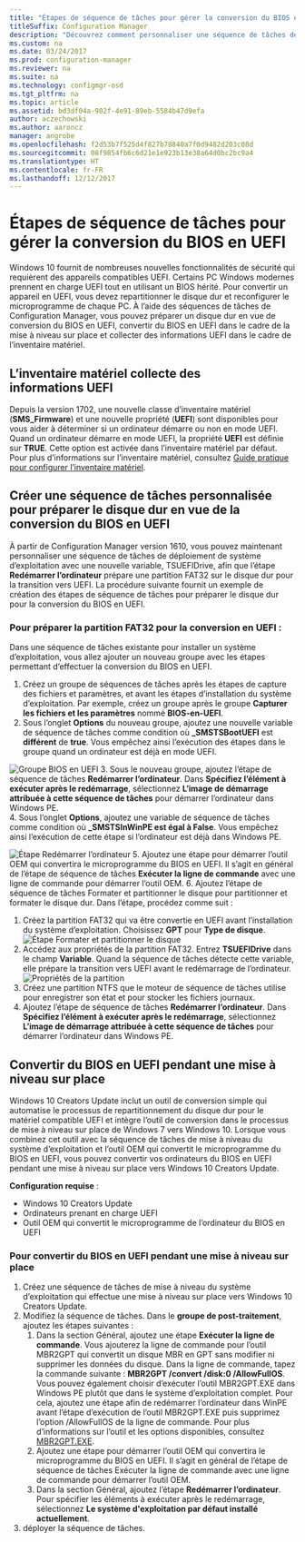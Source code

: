 ```yaml
---
title: "Étapes de séquence de tâches pour gérer la conversion du BIOS en UEFI"
titleSuffix: Configuration Manager
description: "Découvrez comment personnaliser une séquence de tâches de déploiement de système d’exploitation afin de préparer une partition FAT32 pour la transition vers UEFI."
ms.custom: na
ms.date: 03/24/2017
ms.prod: configuration-manager
ms.reviewer: na
ms.suite: na
ms.technology: configmgr-osd
ms.tgt_pltfrm: na
ms.topic: article
ms.assetid: bd3df04a-902f-4e91-89eb-5584b47d9efa
author: aczechowski
ms.author: aaroncz
manager: angrobe
ms.openlocfilehash: f2d53b7f525d4f827b78840a7f0d9482d203c08d
ms.sourcegitcommit: 08f9854fb6c6d21e1e923b13e38a64d0bc2bc9a4
ms.translationtype: HT
ms.contentlocale: fr-FR
ms.lasthandoff: 12/12/2017
---
```

# <a name="task-sequence-steps-to-manage-bios-to-uefi-conversion"></a>Étapes de séquence de tâches pour gérer la conversion du BIOS en UEFI
Windows 10 fournit de nombreuses nouvelles fonctionnalités de sécurité qui requièrent des appareils compatibles UEFI. Certains PC Windows modernes prennent en charge UEFI tout en utilisant un BIOS hérité. Pour convertir un appareil en UEFI, vous devez repartitionner le disque dur et reconfigurer le microprogramme de chaque PC. À l’aide des séquences de tâches de Configuration Manager, vous pouvez préparer un disque dur en vue de conversion du BIOS en UEFI, convertir du BIOS en UEFI dans le cadre de la mise à niveau sur place et collecter des informations UEFI dans le cadre de l’inventaire matériel.

## <a name="hardware-inventory-collects-uefi-information"></a>L’inventaire matériel collecte des informations UEFI
Depuis la version 1702, une nouvelle classe d’inventaire matériel (**SMS_Firmware**) et une nouvelle propriété (**UEFI**) sont disponibles pour vous aider à déterminer si un ordinateur démarre ou non en mode UEFI. Quand un ordinateur démarre en mode UEFI, la propriété **UEFI** est définie sur **TRUE**. Cette option est activée dans l’inventaire matériel par défaut. Pour plus d’informations sur l’inventaire matériel, consultez [Guide pratique pour configurer l’inventaire matériel](/sccm/core/clients/manage/inventory/configure-hardware-inventory).

## <a name="create-a-custom-task-sequence-to-prepare-the-hard-drive-for-bios-to-uefi-conversion"></a>Créer une séquence de tâches personnalisée pour préparer le disque dur en vue de la conversion du BIOS en UEFI
À partir de Configuration Manager version 1610, vous pouvez maintenant personnaliser une séquence de tâches de déploiement de système d’exploitation avec une nouvelle variable, TSUEFIDrive, afin que l’étape **Redémarrer l’ordinateur** prépare une partition FAT32 sur le disque dur pour la transition vers UEFI. La procédure suivante fournit un exemple de création des étapes de séquence de tâches pour préparer le disque dur pour la conversion du BIOS en UEFI.

### <a name="to-prepare-the-fat32-partition-for-the-conversion-to-uefi"></a>Pour préparer la partition FAT32 pour la conversion en UEFI :
Dans une séquence de tâches existante pour installer un système d’exploitation, vous allez ajouter un nouveau groupe avec les étapes permettant d’effectuer la conversion du BIOS en UEFI.

1. Créez un groupe de séquences de tâches après les étapes de capture des fichiers et paramètres, et avant les étapes d’installation du système d’exploitation. Par exemple, créez un groupe après le groupe **Capturer les fichiers et les paramètres** nommé **BIOS-en-UEFI**.
2. Sous l’onglet **Options** du nouveau groupe, ajoutez une nouvelle variable de séquence de tâches comme condition où **_SMSTSBootUEFI** est **différent** de **true**. Vous empêchez ainsi l’exécution des étapes dans le groupe quand un ordinateur est déjà en mode UEFI.

  ![Groupe BIOS en UEFI](../../core/get-started/media/BIOS-to-UEFI-group.png)
3. Sous le nouveau groupe, ajoutez l’étape de séquence de tâches **Redémarrer l’ordinateur**. Dans **Spécifiez l’élément à exécuter après le redémarrage**, sélectionnez **L’image de démarrage attribuée à cette séquence de tâches** pour démarrer l’ordinateur dans Windows PE.  
4. Sous l’onglet **Options**, ajoutez une variable de séquence de tâches comme condition où **_SMSTSInWinPE est égal à False**. Vous empêchez ainsi l’exécution de cette étape si l’ordinateur est déjà dans Windows PE.

  ![Étape Redémarrer l’ordinateur](../../core/get-started/media/restart-in-windows-pe.png)
5. Ajoutez une étape pour démarrer l’outil OEM qui convertira le microprogramme du BIOS en UEFI. Il s’agit en général de l’étape de séquence de tâches **Exécuter la ligne de commande** avec une ligne de commande pour démarrer l’outil OEM.
6. Ajoutez l’étape de séquence de tâches Formater et partitionner le disque pour partitionner et formater le disque dur. Dans l’étape, procédez comme suit :
  1. Créez la partition FAT32 qui va être convertie en UEFI avant l’installation du système d’exploitation. Choisissez **GPT** pour **Type de disque**.
    ![Étape Formater et partitionner le disque](../media/format-and-partition-disk.png)
  2. Accédez aux propriétés de la partition FAT32. Entrez **TSUEFIDrive** dans le champ **Variable**. Quand la séquence de tâches détecte cette variable, elle prépare la transition vers UEFI avant le redémarrage de l’ordinateur.
    ![Propriétés de la partition](../../core/get-started/media/partition-properties.png)
  3. Créez une partition NTFS que le moteur de séquence de tâches utilise pour enregistrer son état et pour stocker les fichiers journaux.
7. Ajoutez l’étape de séquence de tâches **Redémarrer l’ordinateur**. Dans **Spécifiez l’élément à exécuter après le redémarrage**, sélectionnez **L’image de démarrage attribuée à cette séquence de tâches** pour démarrer l’ordinateur dans Windows PE.  

## <a name="convert-from-bios-to-uefi-during-an-in-place-upgrade"></a>Convertir du BIOS en UEFI pendant une mise à niveau sur place
Windows 10 Creators Update inclut un outil de conversion simple qui automatise le processus de repartitionnement du disque dur pour le matériel compatible UEFI et intègre l’outil de conversion dans le processus de mise à niveau sur place de Windows 7 vers Windows 10. Lorsque vous combinez cet outil avec la séquence de tâches de mise à niveau du système d’exploitation et l’outil OEM qui convertit le microprogramme du BIOS en UEFI, vous pouvez convertir vos ordinateurs du BIOS en UEFI pendant une mise à niveau sur place vers Windows 10 Creators Update.

**Configuration requise** :
- Windows 10 Creators Update
- Ordinateurs prenant en charge UEFI
- Outil OEM qui convertit le microprogramme de l’ordinateur du BIOS en UEFI

### <a name="to-convert-from-bios-to-uefi-during-an-in-place-upgrade"></a>Pour convertir du BIOS en UEFI pendant une mise à niveau sur place
1. Créez une séquence de tâches de mise à niveau du système d’exploitation qui effectue une mise à niveau sur place vers Windows 10 Creators Update.
2. Modifiez la séquence de tâches. Dans le **groupe de post-traitement**, ajoutez les étapes suivantes :
   1. Dans la section Général, ajoutez une étape **Exécuter la ligne de commande**. Vous ajouterez la ligne de commande pour l’outil MBR2GPT qui convertit un disque MBR en GPT sans modifier ni supprimer les données du disque. Dans la ligne de commande, tapez la commande suivante : **MBR2GPT /convert /disk:0 /AllowFullOS**. Vous pouvez également choisir d’exécuter l’outil MBR2GPT.EXE dans Windows PE plutôt que dans le système d’exploitation complet. Pour cela, ajoutez une étape afin de redémarrer l’ordinateur dans WinPE avant l’étape d’exécution de l’outil MBR2GPT.EXE puis supprimez l’option /AllowFullOS de la ligne de commande. Pour plus d’informations sur l’outil et les options disponibles, consultez [MBR2GPT.EXE](https://technet.microsoft.com/itpro/windows/deploy/mbr-to-gpt).
   2. Ajoutez une étape pour démarrer l’outil OEM qui convertira le microprogramme du BIOS en UEFI. Il s’agit en général de l’étape de séquence de tâches Exécuter la ligne de commande avec une ligne de commande pour démarrer l’outil OEM.
   3. Dans la section Général, ajoutez l’étape **Redémarrer l’ordinateur**. Pour spécifier les éléments à exécuter après le redémarrage, sélectionnez **Le système d'exploitation par défaut installé actuellement**.
3. déployer la séquence de tâches.
